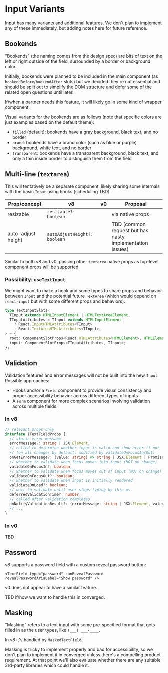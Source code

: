 # Input Variants

Input has many variants and additional features. We don't plan to implement any of these immediately, but adding notes here for future reference.

## Bookends

"Bookends" (the naming comes from the design spec) are bits of text on the left or right outside of the field, surrounded by a border or background color.

Initially, bookends were planned to be included in the main component (as `bookendBefore`/`bookendAfter` slots) but we decided they're not essential and should be split out to simplify the DOM structure and defer some of the related open questions until later.

If/when a partner needs this feature, it will likely go in some kind of wrapper component.

Visual variants for the bookends are as follows (note that specific colors are just examples based on the default theme):

- `filled` (default): bookends have a gray background, black text, and no border
- `brand`: bookends have a brand color (such as blue or purple) background, white text, and no border
- `transparent`: bookends have a transparent background, black text, and only a thin inside border to distinguish them from the field

## Multi-line (`textarea`)

This will tentatively be a separate component, likely sharing some internals with the basic `Input` using hooks (scheduling TBD).

| Prop/concept       | v8                           | v0  | Proposal                                                 |
| ------------------ | ---------------------------- | --- | -------------------------------------------------------- |
| resizable          | `resizable?: boolean`        |     | via native props                                         |
| auto-adjust height | `autoAdjustHeight?: boolean` |     | TBD (common request but has nasty implementation issues) |

Similar to both v8 and v0, passing other `textarea` native props as top-level component props will be supported.

### Possibility: `useTextInput`

We might want to make a hook and some types to share props and behavior between `Input` and the potential future `TextArea` (which would depend on `react-input` but with some different props and behaviors).

```ts
type TextInputSlots<
  TInput extends HTMLInputElement | HTMLTextAreaElement,
  TInputAttributes = TInput extends HTMLInputElement
    ? React.InputHTMLAttributes<TInput>
    : React.TextAreaHTMLAttributes<TInput>,
> = {
  root: ComponentSlotProps<React.HTMLAttributes<HTMLElement>, HTMLElement>;
  input: ComponentSlotProps<TInputAttributes, TInput>;
};
```

## Validation

Validation features and error messages will not be built into the new `Input`. Possible approaches:

- Hooks and/or a `Field` component to provide visual consistency and proper accessibility behavior across different types of inputs.
- A `Form` component for more complex scenarios involving validation across multiple fields.

### In v8

```ts
// relevant props only
interface ITextFieldProps {
  // static error message
  errorMessage?: string | JSX.Element;
  // called to determine whether input is valid and show error if not
  // (on all changes by default; modified by validateOnFocusIn/Out)
  onGetErrorMessage?: (value: string) => string | JSX.Element | PromiseLike<string | JSX.Element> | undefined;
  // whether to validate when focus moves into input (NOT on change)
  validateOnFocusIn?: boolean;
  // whether to validate when focus moves out of input (NOT on change)
  validateOnFocusOut?: boolean;
  // whether to validate when input is initially rendered
  validiateOnLoad?: boolean;
  // wait to validate until user stops typing by this ms
  deferredValidationTime?: number;
  // called after validation completes
  onNotifyValidationResult?: (errorMessage: string | JSX.Element, value: string | undefined) => void;
  // ...
}
```

### In v0

TBD

## Password

v8 supports a password field with a custom reveal password button:

```tsx
<TextField type="password" canRevealPassword revealPasswordAriaLabel="Show password" />
```

v0 does not appear to have a similar feature.

TBD if/how we want to handle this in converged.

## Masking

"Masking" refers to a text input with some pre-specified format that gets filled in as the user types, like `(___) ___-____`.

In v8 it's handled by `MaskedTextField`.

Masking is tricky to implement properly and bad for accessibility, so we don't plan to implement it in converged unless there's a compelling product requirement. At that point we'll also evaluate whether there are any suitable 3rd-party libraries which could handle it.
